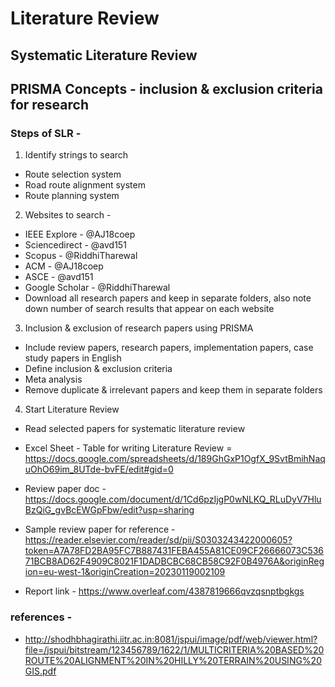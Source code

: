 # Literature Review

## Systematic Literature Review 

## PRISMA Concepts - inclusion & exclusion criteria for research

### Steps of SLR - 
1. Identify strings to search
- Route selection system
- Road route alignment system
- Route planning system

2. Websites to search -
- IEEE Explore - @AJ18coep
- Sciencedirect - @avd151
- Scopus - @RiddhiTharewal
- ACM - @AJ18coep
- ASCE - @avd151
- Google Scholar - @RiddhiTharewal
- Download all research papers and keep in separate folders, also note down number of search results that appear on each website

3. Inclusion & exclusion of research papers using PRISMA
- Include review papers, research papers, implementation papers, case study papers in English
- Define inclusion & exclusion criteria
- Meta analysis
- Remove duplicate & irrelevant papers and keep them in separate folders

4. Start Literature Review
- Read selected papers for systematic literature review


- Excel Sheet - Table for writing Literature Review = https://docs.google.com/spreadsheets/d/189GhGxP1OgfX_9SvtBmihNaquOhO69im_8UTde-bvFE/edit#gid=0
- Review paper doc - https://docs.google.com/document/d/1Cd6pzIjgP0wNLKQ_RLuDyV7HluBzQiG_gvBcEWGpFbw/edit?usp=sharing
- Sample review paper for reference - https://reader.elsevier.com/reader/sd/pii/S0303243422000605?token=A7A78FD2BA95FC7B887431FEBA455A81CE09CF26666073C53671BCB8AD62F4909C8021F1DADBCBC68CB58C92F0B4976A&originRegion=eu-west-1&originCreation=20230119002109

- Report link - https://www.overleaf.com/4387819666qvzqsnptbgkgs

### references -
- http://shodhbhagirathi.iitr.ac.in:8081/jspui/image/pdf/web/viewer.html?file=/jspui/bitstream/123456789/1622/1/MULTICRITERIA%20BASED%20ROUTE%20ALIGNMENT%20IN%20HILLY%20TERRAIN%20USING%20GIS.pdf
